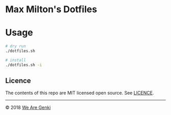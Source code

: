 # Max Milton's Dotfiles

# Usage

```bash
# dry run
./dotfiles.sh

# install
./dotfiles.sh -i
```

## Licence

The contents of this repo are MIT licensed open source. See [LICENCE](https://github.com/MaxMilton/dotfiles/blob/master/LICENCE).

-----

© 2018 [We Are Genki](https://wearegenki.com)
